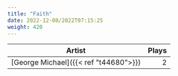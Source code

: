 ```yaml
---
title: "Faith"
date: 2022-12-08/2022T07:15:25
weight: 420
---
```




 Artist | Plays 
----- | -----:
[George Michael]({{< ref "t44680">}}) | 2
